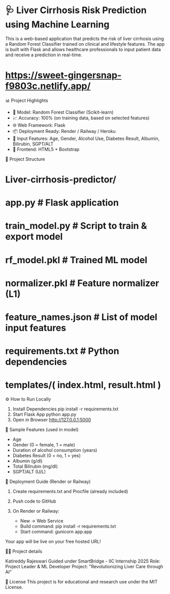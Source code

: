 # 🩺 Liver Cirrhosis Risk Prediction using Machine Learning

This is a web-based application that predicts the risk of liver cirrhosis using a Random Forest Classifier trained on clinical and lifestyle features. The app is built with Flask and allows healthcare professionals to input patient data and receive a prediction in real-time.

# https://sweet-gingersnap-f9803c.netlify.app/

📊 Project Highlights

* 🔬 Model: Random Forest Classifier (Scikit-learn)
* 📈 Accuracy: 100% (on training data, based on selected features)
* 🌐 Web Framework: Flask
* 📦 Deployment Ready: Render / Railway / Heroku
* 📁 Input Features: Age, Gender, Alcohol Use, Diabetes Result, Albumin, Bilirubin, SGPT/ALT
* 📌 Frontend: HTML5 + Bootstrap

📂 Project Structure

# Liver-cirrhosis-predictor/

# app.py                    # Flask application

# train\_model.py            # Script to train \& export model

# rf\_model.pkl              # Trained ML model

# normalizer.pkl            # Feature normalizer (L1)

# feature\_names.json        # List of model input features

# requirements.txt          # Python dependencies

# templates/( index.html, result.html )

⚙️ How to Run Locally

1. Install Dependencies
   pip install -r requirements.txt
2. Start Flask App
   python app.py
3. Open in Browser
   http://127.0.0.1:5000

🧪 Sample Features (used in model)

* Age
* Gender (0 = female, 1 = male)
* Duration of alcohol consumption (years)
* Diabetes Result (0 = no, 1 = yes)
* Albumin (g/dl)
* Total Bilirubin (mg/dl)
* SGPT/ALT (U/L)

🚀 Deployment Guide (Render or Railway)

1. Create requirements.txt and Procfile (already included)
2. Push code to GitHub
3. On Render or Railway:

   * New → Web Service
   * Build command: pip install -r requirements.txt
   * Start command: gunicorn app:app

Your app will be live on your free hosted URL!

👨‍💼 Project details

Katireddy Rajeswari
Guided under SmartBridge - IIC Internship 2025
Role: Project Leader \& ML Developer
Project: "Revolutionizing Liver Care through AI"

📃 License
This project is for educational and research use under the MIT License.

